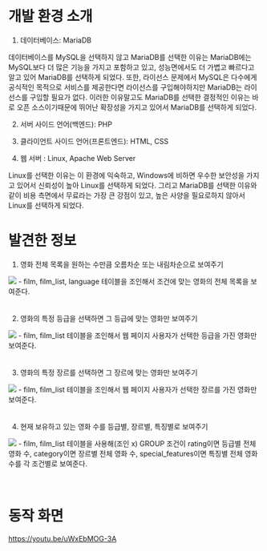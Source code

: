 # 개발 환경 소개
1. 데이터베이스: MariaDB


데이터베이스를 MySQL을 선택하지 않고 MariaDB를 선택한 이유는 MariaDB에는 MySQL보다 더 많은 기능을 가지고 포함하고 있고, 성능면에서도 더 가볍고 빠르다고 알고 있어 MariaDB를 선택하게 되었다. 또한, 라이선스 문제에서 MySQL은 다수에게 공식적인 목적으로 서비스를 제공한다면 라이선스를 구입해야하지만 MariaDB는 라이선스를 구입할 필요가 없다. 이러한 이유말고도 MariaDB를 선택한 결정적인 이유는 바로 오픈 소스이기때문에 뛰어난 확장성을 가지고 있어서 MariaDB를 선택하게 되었다.

2. 서버 사이드 언어(백엔드): PHP

3. 클라이언트 사이드 언어(프론트엔드): HTML, CSS

4. 웹 서버 : Linux, Apache Web Server


Linux를 선택한 이유는 이 환경에 익숙하고, Windows에 비하면 우수한 보안성을 가지고 있어서 신뢰성이 높아 Linux를 선택하게 되었다. 그리고 MariaDB를 선택한 이유와 같이 비용 측면에서 무료라는 가장 큰 강점이 있고, 높은 사양을 필요로하지 않아서 Linux를 선택하게 되었다.
　
 　
# 발견한 정보
1. 영화 전체 목록을 원하는 수만큼 오름차순 또는 내림차순으로 보여주기
<img src="https://user-images.githubusercontent.com/53859836/97813119-70b75780-1cc9-11eb-9abd-508ffb8d84ea.PNG">
- film, film_list, language 테이블을 조인해서 조건에 맞는 영화의 전체 목록을 보여준다.
　　　　　　　　　　　　　　　　　　　　　　　　　　　　　　　　　　　　　　　　　　　　　　　　　　　　　　　　　　　　　　　　　　　　　　　　　　　　　　　　　　　　　　　　　　　　　　　　　　
     　　　　


2. 영화의 특정 등급을 선택하면 그 등급에 맞는 영화만 보여주기
<img src="https://user-images.githubusercontent.com/53859836/97813120-70b75780-1cc9-11eb-85f4-f247f98b917c.PNG">
- film, film_list 테이블을 조인해서 웹 페이지 사용자가 선택한 등급을 가진 영화만 보여준다.
　　　　　　　　　　　　　　　　　　　　　　　　　　　　　　　　　　　　　　　　　　　　　　　　　　　　　　　　　　　　　　　　　　　　　　　　　　　　　　　　　　　　　　　　　　　　　　　　　　
     　　　　　　



3. 영화의 특정 장르를 선택하면 그 장르에 맞는 영화만 보여주기
<img src="https://user-images.githubusercontent.com/53859836/97813122-714fee00-1cc9-11eb-8ee7-cacfad99611e.PNG">
- film, film_list 테이블을 조인해서 웹 페이지 사용자가 선택한 장르를 가진 영화만 보여준다.
　　　　　　　　　　　　　　　　　　　　　　　　　　　　　　　　　　　　　　　　　　　　　　　　　　　　　　　　　　　　　　　　　　　　　　　　　　　　　　　　　　　　　　　　　　　　　　　　　　
     　　　　



4. 현재 보유하고 있는 영화 수를 등급별, 장르별, 특징별로 보여주기
<img src="https://user-images.githubusercontent.com/53859836/97813118-6f862a80-1cc9-11eb-9820-4cf963125aac.PNG">
- film, film_list 테이블을 사용해(조인 x) GROUP 조건이 rating이면 등급별 전체 영화 수, category이면 장르별 전체 영화 수, special_features이면 특징별 전체 영화 수를 각 조건별로 보여준다.

　
　
 
# 동작 화면
https://youtu.be/uWxEbMOG-3A
